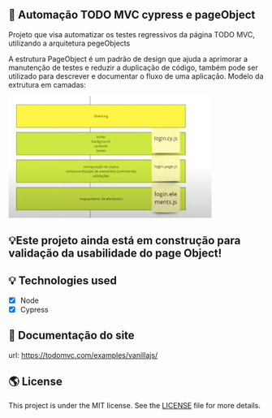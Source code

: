 ## 👏 Automação TODO MVC cypress e pageObject
Projeto que visa automatizar os testes regressivos da página TODO MVC, utilizando a arquitetura pegeObjects

A estrutura PageObject é um padrão de design que ajuda a aprimorar a manutenção de testes e reduzir a duplicação de código, também pode ser utilizado para descrever e documentar o fluxo de uma aplicação.
Modelo da extrutura em camadas:

<img width="400" src="/assets/img/pageobject.png" />

## 💡Este projeto ainda está em construção para validação da usabilidade do page Object!

## 💡 Technologies used

- [x] Node
- [x] Cypress

## 🚀  Documentação do site

url: https://todomvc.com/examples/vanillajs/


## 🌎 License

This project is under the MIT license. See the [LICENSE](https://choosealicense.com/licenses/mit/) file for more details.
